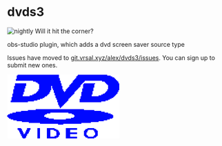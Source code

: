 # dvds3
![nightly](https://github.com/univrsal/dvds3/workflows/nightly/badge.svg)
Will it hit the corner?

obs-studio plugin, which adds a dvd screen saver source type

Issues have moved to [git.vrsal.xyz/alex/dvds3/issues](https://git.vrsal.xyz/alex/dvds3/issues). You can sign up to submit new ones.

![logo](./data/dvd.png)
